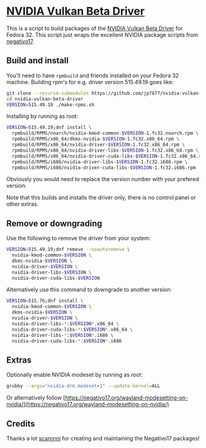 # [NVIDIA Vulkan Beta Driver](https://github.com/jp7677/nvidia-vulkan-beta-driver)

This is a script to build packages of the [NVIDIA Vulkan Beta Driver](https://developer.nvidia.com/vulkan-driver) for Fedora 32. This script just wraps the excellent NVIDIA package scripts from [negativo17](https://negativo17.org/).

## Build and install

You'll need to have `rpmbuild` and friends installed on your Fedora 32 machine. Building rpm's for e.g. driver version 515.49.19 goes like:

```bash
git clone --recurse-submodules https://github.com/jp7677/nvidia-vulkan-beta-driver
cd nvidia-vulkan-beta-driver
VERSION=515.49.19 ./make-rpms.sh
```

Installing by running as root:

```bash
VERSION=515.49.19;dnf install \
  rpmbuild/RPMS/noarch/nvidia-kmod-common-$VERSION-1.fc32.noarch.rpm \
  rpmbuild/RPMS/x86_64/dkms-nvidia-$VERSION-1.fc32.x86_64.rpm \
  rpmbuild/RPMS/x86_64/nvidia-driver-$VERSION-1.fc32.x86_64.rpm \
  rpmbuild/RPMS/x86_64/nvidia-driver-libs-$VERSION-1.fc32.x86_64.rpm \
  rpmbuild/RPMS/x86_64/nvidia-driver-cuda-libs-$VERSION-1.fc32.x86_64.rpm \
  rpmbuild/RPMS/i686/nvidia-driver-libs-$VERSION-1.fc32.i686.rpm \
  rpmbuild/RPMS/i686/nvidia-driver-cuda-libs-$VERSION-1.fc32.i686.rpm
```

Obviously you would need to replace the version number with your prefered version.

Note that this builds and installs the driver only, there is no control panel or other extras.

## Remove or downgrading

Use the following to remove the driver from your system:

```bash
VERSION=515.49.19;dnf remove --noautoremove \
  nvidia-kmod-common-$VERSION \
  dkms-nvidia-$VERSION \
  nvidia-driver-$VERSION \
  nvidia-driver-libs-$VERSION \
  nvidia-driver-cuda-libs-$VERSION
```

Alternatively use this command to downgrade to another version:

```bash
VERSION=515.76;dnf install \
  nvidia-kmod-common-$VERSION \
  dkms-nvidia-$VERSION \
  nvidia-driver-$VERSION \
  nvidia-driver-libs-*:$VERSION*.x86_64 \
  nvidia-driver-cuda-libs-*:$VERSION*.x86_64 \
  nvidia-driver-libs-*:$VERSION*.i686 \
  nvidia-driver-cuda-libs-*:$VERSION*.i686
```

## Extras

Optionally enable NVIDIA modeset by running as root:

```bash
grubby --args="nvidia-drm.modeset=1" --update-kernel=ALL
```

Or alternatively follow [https://negativo17.org/wayland-modesetting-on-nvidia/](https://negativo17.org/wayland-modesetting-on-nvidia/)

## Credits

Thanks a lot [scaronni](https://github.com/scaronni) for creating and maintaining the Negativo17 packages!
